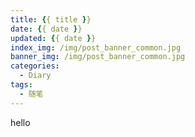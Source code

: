 ```yaml
---
title: {{ title }}
date: {{ date }}
updated: {{ date }}
index_img: /img/post_banner_common.jpg
banner_img: /img/post_banner_common.jpg
categories: 
  - Diary
tags:
  - 随笔
---
```

hello